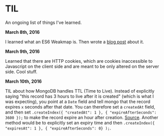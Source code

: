 # TIL
An ongoing list of things I've learned.

**March 8th, 2016**

I learned what an ES6 Weakmap is.  Then wrote a [blog post](http://enfinlay.com/es6/weakmap/til/2016/03/08/til-js-es6-weakmap.html) about it.

**March 9th, 2016**

Learned that there are HTTP cookies, which are cookies inaccessible to Javascript on the client side and are meant to be only altered on the server side.  Cool stuff.

**March 10th, 2016**

TIL about how MongoDB handles TTL (Time to Live).  Instead of explicitly saying "this record has 3 hours to live after it is created" (which is what I was expecting), you point at a `Date` field and tell mongo that the record expires `x` seconds after that date.  You can therefore set a `createdAt` field, and then set `.createIndex({ "createdAt": 1 }, { "expireAfterSeconds": 3600 });` to make the record expire an hour after creation.  [Source](https://docs.mongodb.org/manual/tutorial/expire-data/).  Another method would be to explicitly set an expiry time and then `.createIndex({ "expiresAt": 1 }, { "expireAfterSeconds": 0} );`.
